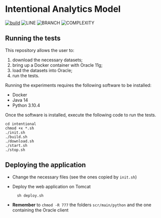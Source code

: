 # Intentional Analytics Model

[![build](https://github.com/w4bo/iam-demo/actions/workflows/build.yml/badge.svg?branch=master)](https://github.com/w4bo/iam-demo/actions/workflows/build.yml)
![LINE](http://line.coverage.link)
![BRANCH](http://branch.coverage.link)
![COMPLEXITY](http://complexity.link)

## Running the tests

This repository allows the user to:
1. download the necessary datasets;
2. bring up a Docker container with Oracle 11g;
3. load the datasets into Oracle;
4. run the tests.

Running the experiments requires the following software to be installed:
- Docker
- Java 14
- Python 3.10.4

Once the software is installed, execute the following code to run the tests.

    cd intentional
    chmod +x *.sh
    ./init.sh
    ./build.sh
    ./download.sh
    ./start.sh
    ./stop.sh

## Deploying the application

- Change the necessary files (see the ones copied by `init.sh`)
- Deploy the web application on Tomcat

        sh deploy.sh

- **Remember** to `chmod -R 777` the folders `scr/main/python` and the one containing the Oracle client 
